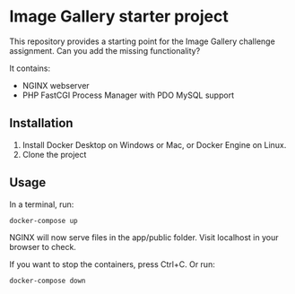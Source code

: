 # Image Gallery starter project
This repository provides a starting point for the Image Gallery challenge assignment. Can you add the missing functionality?

It contains:
* NGINX webserver
* PHP FastCGI Process Manager with PDO MySQL support

## Installation

1. Install Docker Desktop on Windows or Mac, or Docker Engine on Linux.
1. Clone the project

## Usage

In a terminal, run:
```bash
docker-compose up
```

NGINX will now serve files in the app/public folder. Visit localhost in your browser to check.

If you want to stop the containers, press Ctrl+C. 
Or run:
```bash
docker-compose down
```